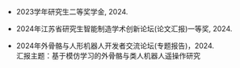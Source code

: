 - 2023学年研究生二等奖学金, 2024.

- 2024年江苏省研究生智能制造学术创新论坛(论文汇报)一等奖, 2024.

- 2024年外骨骼与人形机器人开发者交流论坛(专题报告)，2024.\
  汇报主题：基于模仿学习的外骨骼与类人机器人遥操作研究
